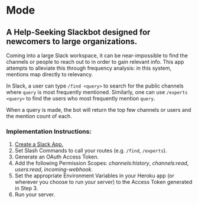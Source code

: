 # Mode

## A Help-Seeking Slackbot designed for newcomers to large organizations.

Coming into a large Slack workspace, it can be near-impossible to find the channels or people to reach out to in order to gain relevant info. This app attempts to alleviate this through frequency analysis: in this system, mentions map directly to relevancy.

In Slack, a user can type `/find <query>` to search for the public channels where `query` is most frequently mentioned. Similarly, one can use `/experts <query>` to find the users who most frequently mention `query`.

When a query is made, the bot will return the top few channels or users and the mention count of each.

### Implementation Instructions:

1. [Create a Slack App.](https://api.slack.com)
2. Set Slash Commands to call your routes (e.g. `/find`, `/experts`).
3. Generate an OAuth Access Token.
4. Add the following Permission Scopes: *channels:history*, *channels:read*, *users:read*, *incoming-webhook*.
5. Set the appropriate Environment Variables in your Heroku app (or wherever you choose to run your server) to the Access Token generated in Step 3.
6. Run your server.
